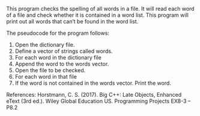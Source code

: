 This program checks the spelling of all words in a file.  It will read each word of a file and check whether it is contained in a word list.  This program will print out all words that can’t be found in the word list.

The pseudocode for the program follows:
  1)	Open the dictionary file.
  2)	Define a vector of strings called words.
  3)	For each word in the dictionary file
  4)	Append the word to the words vector.
  5)	Open the file to be checked.
  6)	For each word in that file
  7)	If the word is not contained in the words vector. Print the word.




References:
Horstmann, C. S. (2017). Big C++: Late Objects, Enhanced eText (3rd ed.). Wiley Global Education US. Programming Projects EX8-3 – P8.2
